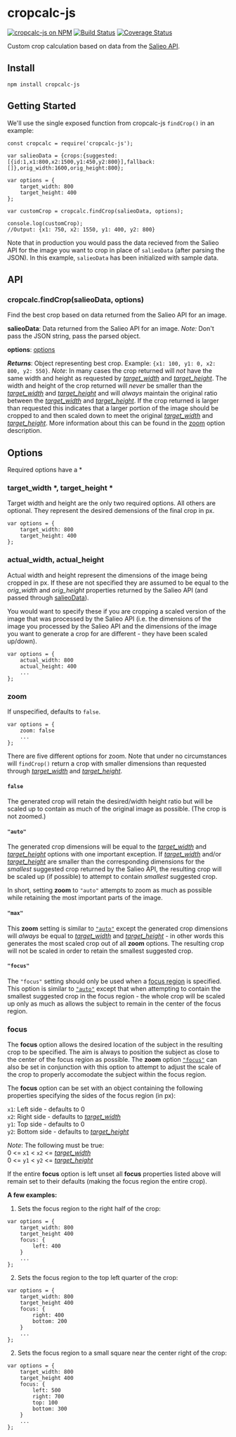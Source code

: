 # cropcalc-js

[![cropcalc-js on NPM](https://img.shields.io/npm/v/cropcalc-js.svg?style=flat-square)](https://www.npmjs.com/package/cropcalc-js) [![Build Status](https://img.shields.io/travis/salieo/cropcalc-js.svg?style=flat-square)](https://travis-ci.org/salieo/cropcalc-js)  [![Coverage Status](https://img.shields.io/coveralls/github/salieo/cropcalc-js.svg?style=flat-square)](https://coveralls.io/github/salieo/cropcalc-js?branch=master)

Custom crop calculation based on data from the [Salieo API](https://www.salieo.com).

## Install

```
npm install cropcalc-js
```

## Getting Started

We'll use the single exposed function from cropcalc-js `findCrop()` in an example:

```
const cropcalc = require('cropcalc-js');

var salieoData = {crops:{suggested:[{id:1,x1:800,x2:1500,y1:450,y2:800}],fallback:[]},orig_width:1600,orig_height:800};

var options = {
    target_width: 800
    target_height: 400
};

var customCrop = cropcalc.findCrop(salieoData, options);

console.log(customCrop);
//Output: {x1: 750, x2: 1550, y1: 400, y2: 800}
```

Note that in production you would pass the data recieved from the Salieo API for the image you want to crop in place of `salieoData` (after parsing the JSON). In this example, `salieoData` has been initialized with sample data.

## API

### cropcalc.findCrop(salieoData, options)
Find the best crop based on data returned from the Salieo API for an image.

**salieoData**: Data returned from the Salieo API for an image. *Note:* Don't pass the JSON string, pass the parsed object.

**options**: [options](#Options)

***Returns***: Object representing best crop. Example: `{x1: 100, y1: 0, x2: 800, y2: 550}`.
*Note*: In many cases the crop returned will *not* have the same width and height as requested by [*target_width*](#target_width*,target_height*) and [*target_height*](#target_width*,target_height*). The width and height of the crop returned will *never* be smaller than the [*target_width*](#target_width*,target_height*) and [*target_height*](#target_width*,target_height*) and will *always* maintain the original ratio between the [*target_width*](#target_width*,target_height*) and [*target_height*](#target_width*,target_height*). If the crop returned is larger than requested this indicates that a larger portion of the image should be cropped to and then scaled down to meet the original [*target_width*](#target_width*,target_height*) and [*target_height*](#target_width*,target_height*). More information about this can be found in the [zoom](#zoom) option description.

## Options

Required options have a *

### target_width *, target_height *
Target width and height are the only two required options. All others are optional. They represent the desired demensions of the final crop in px.

```
var options = {
    target_width: 800
    target_height: 400
};
```

### actual_width, actual_height
Actual width and height represent the dimensions of the image being cropped in px. If these are not specified they are assumed to be equal to the *orig_width* and *orig_height* properties returned by the Salieo API (and passed through [salieoData](#salieoData)).

You would want to specify these if you are cropping a scaled version of the image that was processed by the Salieo API (i.e. the dimensions of the image you processed by the Salieo API and the dimensions of the image you want to generate a crop for are different - they have been scaled up/down).

```
var options = {
    actual_width: 800
    actual_height: 400
    ...
};
```

### zoom
If unspecified, defaults to `false`.

```
var options = {
    zoom: false
    ...
};
```

There are five different options for zoom. Note that under no circumstances will `findCrop()` return a crop with smaller dimensions than requested through [*target_width*](#target_width*,target_height*) and [*target_height*](#target_width*,target_height*).

#### `false`
The generated crop will retain the desired/width height ratio but will be scaled up to contain as much of the original image as possible. (The crop is not zoomed.)

#### `"auto"`
The generated crop dimensions will be equal to the [*target_width*](#target_width*,target_height*) and [*target_height*](#target_width*,target_height*) options with one important exception. If [*target_width*](#target_width*,target_height*) and/or [*target_height*](#target_width*,target_height*) are smaller than the corresponding dimensions for the *smallest* suggested crop returned by the Salieo API, the resulting crop will be scaled up (if possible) to attempt to contain *smallest* suggested crop.

In short, setting **zoom** to `"auto"` attempts to zoom as much as possible while retaining the most important parts of the image.

#### `"max"`
This **zoom** setting is similar to [`"auto"`](#"auto") except the generated crop dimensions will *always* be equal to [*target_width*](#target_width*,target_height*) and [*target_height*](#target_width*,target_height*) - in other words this generates the most scaled crop out of all **zoom** options. The resulting crop will not be scaled in order to retain the smallest suggested crop.

#### `"focus"`
The `"focus"` setting should only be used when a [focus region](#focus) is specified. This option is similar to [`"auto"`](#"auto") except that when attempting to contain the smallest suggested crop in the focus region - the whole crop will be scaled up only as much as allows the subject to remain in the center of the focus region.

### focus
The **focus** option allows the desired location of the subject in the resulting crop to be specified. The aim is always to position the subject as close to the center of the focus region as possible. The **zoom** option [`"focus"`](#"focus") can also be set in conjunction with this option to attempt to adjust the scale of the crop to properly accomodate the subject within the focus region.

The **focus** option can be set with an object containing the following properties specifying the sides of the focus region (in px):

`x1`: Left side - defaults to 0  
`x2`: Right side - defaults to [*target_width*](#target_width*,target_height*)  
`y1`: Top side - defaults to 0  
`y2`: Bottom side - defaults to [*target_height*](#target_width*,target_height*)

*Note*: The following must be true:  
0 <= `x1` < `x2` <= [*target_width*](#target_width*,target_height*)  
0 <= `y1` < `y2` <= [*target_height*](#target_width*,target_height*)

If the entire **focus** option is left unset all **focus** properties listed above will remain set to their defaults (making the focus region the entire crop).

**A few examples:**

1. Sets the focus region to the right half of the crop:

```
var options = {
    target_width: 800
    target_height 400
    focus: {
        left: 400
    }
    ...
};
```

2. Sets the focus region to the top left quarter of the crop:

```
var options = {
    target_width: 800
    target_height 400
    focus: {
        right: 400
        bottom: 200
    }
    ...
};
```

2. Sets the focus region to a small square near the center right of the crop:

```
var options = {
    target_width: 800
    target_height 400
    focus: {
        left: 500
        right: 700
        top: 100
        bottom: 300
    }
    ...
};
```

